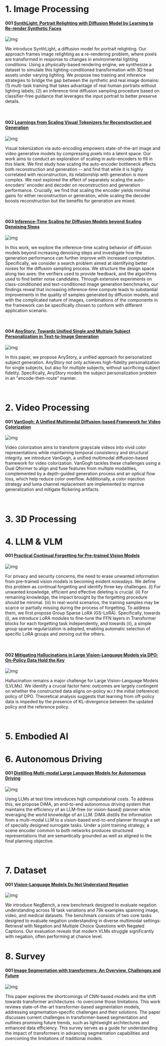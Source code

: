 # 1. Image Processing

#### 001 [SynthLight: Portrait Relighting with Diffusion Model by Learning to Re-render Synthetic Faces](https://arxiv.org/pdf/2501.09756)

![img](res/2025.01.17/1-001.PNG)

We introduce SynthLight, a diffusion model for portrait relighting. Our approach frames image relighting as a re-rendering problem, where pixels are transformed in response to changes in environmental lighting conditions. Using a physically-based rendering engine, we synthesize a dataset to simulate this lighting-conditioned transformation with 3D head assets under varying lighting. We propose two training and inference strategies to bridge the gap between the synthetic and real image domains: (1) multi-task training that takes advantage of real human portraits without lighting labels; (2) an inference time diffusion sampling procedure based on classifier-free guidance that leverages the input portrait to better preserve details. 

</br>

#### 002 [Learnings from Scaling Visual Tokenizers for Reconstruction and Generation](https://arxiv.org/abs/2501.09755)

![img](res/2025.01.17/1-002.PNG)

Visual tokenization via auto-encoding empowers state-of-the-art image and video generative models by compressing pixels into a latent space. Our work aims to conduct an exploration of scaling in auto-encoders to fill in this blank. We first study how scaling the auto-encoder bottleneck affects both reconstruction and generation -- and find that while it is highly correlated with reconstruction, its relationship with generation is more complex. We next explored the effect of separately scaling the auto-encoders' encoder and decoder on reconstruction and generation performance. Crucially, we find that scaling the encoder yields minimal gains for either reconstruction or generation, while scaling the decoder boosts reconstruction but the benefits for generation are mixed.  

</br>

#### 003 [Inference-Time Scaling for Diffusion Models beyond Scaling Denoising Steps](https://arxiv.org/pdf/2501.09732)

![img](res/2025.01.17/1-003.PNG)

In this work, we explore the inference-time scaling behavior of diffusion models beyond increasing denoising steps and investigate how the generation performance can further improve with increased computation. Specifically, we consider a search problem aimed at identifying better noises for the diffusion sampling process. We structure the design space along two axes: the verifiers used to provide feedback, and the algorithms used to find better noise candidates. Through extensive experiments on class-conditioned and text-conditioned image generation benchmarks, our findings reveal that increasing inference-time compute leads to substantial improvements in the quality of samples generated by diffusion models, and with the complicated nature of images, combinations of the components in the framework can be specifically chosen to conform with different application scenario.

</br>

#### 004 [AnyStory: Towards Unified Single and Multiple Subject Personalization in Text-to-Image Generation](https://arxiv.org/pdf/2501.09503)

![img](res/2025.01.17/1-004.PNG)

 In this paper, we propose AnyStory, a unified approach for personalized subject generation. AnyStory not only achieves high-fidelity personalization for single subjects, but also for multiple subjects, without sacrificing subject fidelity. Specifically, AnyStory models the subject personalization problem in an "encode-then-route" manner.

 </br>




# 2. Video Processing

#### 001 [VanGogh: A Unified Multimodal Diffusion-based Framework for Video Colorization](https://arxiv.org/pdf/2501.09499)

![img](res/2025.01.17/2-001.PNG)

Video colorization aims to transform grayscale videos into vivid color representations while maintaining temporal consistency and structural integrity. we introduce VanGogh, a unified multimodal diffusion-based framework for video colorization. VanGogh tackles these challenges using a Dual Qformer to align and fuse features from multiple modalities, complemented by a depth-guided generation process and an optical flow loss, which help reduce color overflow. Additionally, a color injection strategy and luma channel replacement are implemented to improve generalization and mitigate flickering artifacts.  

</br>






# 3. 3D Processing

# 4. LLM & VLM

#### 001 [Practical Continual Forgetting for Pre-trained Vision Models](https://arxiv.org/pdf/2501.09705)

![img](res/2025.01.17/4-001.PNG)

For privacy and security concerns, the need to erase unwanted information from pre-trained vision models is becoming evident nowadays. We define this problem as continual forgetting and identify three key challenges. (i) For unwanted knowledge, efficient and effective deleting is crucial. (ii) For remaining knowledge, the impact brought by the forgetting procedure should be minimal. (iii) In real-world scenarios, the training samples may be scarce or partially missing during the process of forgetting. To address them, we first propose Group Sparse LoRA (GS-LoRA). Specifically, towards (i), we introduce LoRA modules to fine-tune the FFN layers in Transformer blocks for each forgetting task independently, and towards (ii), a simple group sparse regularization is adopted, enabling automatic selection of specific LoRA groups and zeroing out the others.  

</br>

#### 002 [Mitigating Hallucinations in Large Vision-Language Models via DPO: On-Policy Data Hold the Key]()

![img](res/2025.01.17/4-002.PNG)

Hallucination remains a major challenge for Large Vision-Language Models (LVLMs). We identify a crucial factor here: outcomes are largely contingent on whether the constructed data aligns on-policy w.r.t the initial (reference) policy of DPO. Theoretical analysis suggests that learning from off-policy data is impeded by the presence of KL-divergence between the updated policy and the reference policy.

</br>


# 5. Embodied AI



# 6. Autonomous Driving

#### 001 [Distilling Multi-modal Large Language Models for Autonomous Driving](https://arxiv.org/pdf/2501.09757)

![img](res/2025.01.17/6-001.PNG)

Using LLMs at test time introduces high computational costs. To address this, we propose DiMA, an end-to-end autonomous driving system that maintains the efficiency of an LLM-free (or vision-based) planner while leveraging the world knowledge of an LLM. DiMA distills the information from a multi-modal LLM to a vision-based end-to-end planner through a set of specially designed surrogate tasks. Under a joint training strategy, a scene encoder common to both networks produces structured representations that are semantically grounded as well as aligned to the final planning objective. 

</br>




# 7. Dataset

#### 001 [Vision-Language Models Do Not Understand Negation](https://arxiv.org/pdf/2501.09425)

![img](res/2025.01.17/7-001.PNG)

We introduce NegBench, a new benchmark designed to evaluate negation understanding across 18 task variations and 79k examples spanning image, video, and medical datasets. The benchmark consists of two core tasks designed to evaluate negation understanding in diverse multimodal settings: Retrieval with Negation and Multiple Choice Questions with Negated Captions. Our evaluation reveals that modern VLMs struggle significantly with negation, often performing at chance level. 



# 8. Survey

#### 001 [Image Segmentation with transformers: An Overview, Challenges and Future](https://arxiv.org/pdf/2501.09372)

![img](res/2025.01.17/8-001.PNG)

This paper explores the shortcomings of CNN-based models and the shift towards transformer architectures -to overcome those limitations. This work reviews state-of-the-art transformer-based segmentation models, addressing segmentation-specific challenges and their solutions. The paper discusses current challenges in transformer-based segmentation and outlines promising future trends, such as lightweight architectures and enhanced data efficiency. This survey serves as a guide for understanding the impact of transformers in advancing segmentation capabilities and overcoming the limitations of traditional models.
